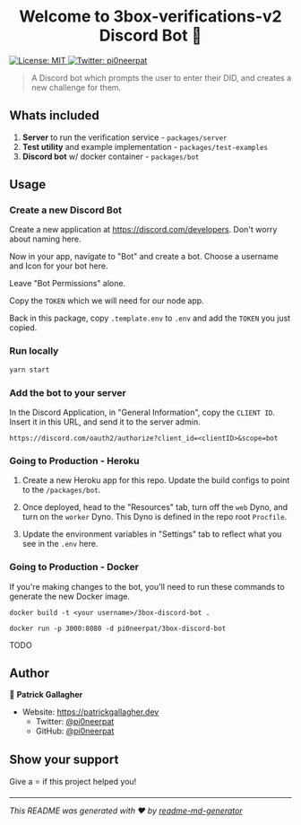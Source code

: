 <h1 align="center">Welcome to 3box-verifications-v2 Discord Bot 👋</h1>
<p>
  <a href="#" target="_blank">
    <img alt="License: MIT" src="https://img.shields.io/badge/License-MIT-yellow.svg" />
  </a>
  <a href="https://twitter.com/pi0neerpat" target="_blank">
    <img alt="Twitter: pi0neerpat" src="https://img.shields.io/twitter/follow/pi0neerpat.svg?style=social" />
  </a>
</p>

> A Discord bot which prompts the user to enter their DID, and creates a new challenge for them.

## Whats included

1. **Server** to run the verification service - `packages/server`
2. **Test utility** and example implementation - `packages/test-examples`
3. **Discord bot** w/ docker container - `packages/bot`

## Usage

### Create a new Discord Bot

Create a new application at https://discord.com/developers. Don't worry about naming here.

Now in your app, navigate to "Bot" and create a bot. Choose a username and Icon for your bot here.

Leave "Bot Permissions" alone.

Copy the `TOKEN` which we will need for our node app.

Back in this package, copy `.template.env` to `.env` and add the `TOKEN` you just copied.

### Run locally

```bash
yarn start
```

### Add the bot to your server

In the Discord Application, in "General Information", copy the `CLIENT ID`. Insert it in this URL, and send it to the server admin.

```
https://discord.com/oauth2/authorize?client_id=<clientID>&scope=bot
```

### Going to Production - Heroku

1. Create a new Heroku app for this repo. Update the build configs to point to the `/packages/bot`.

2. Once deployed, head to the "Resources" tab, turn off the `web` Dyno, and turn on the `worker` Dyno. This Dyno is defined in the repo root `Procfile`.

3. Update the environment variables in "Settings" tab to reflect what you see in the `.env` here.

### Going to Production - Docker

If you're making changes to the bot, you'll need to run these commands to generate the new Docker image.

```
docker build -t <your username>/3box-discord-bot .
```

```
docker run -p 3000:8080 -d pi0neerpat/3box-discord-bot
```

TODO

## Author

👤 **Patrick Gallagher**

- Website: https://patrickgallagher.dev
  - Twitter: [@pi0neerpat](https://twitter.com/pi0neerpat)
  - GitHub: [@pi0neerpat](https://github.com/pi0neerpat)

## Show your support

Give a ⭐️ if this project helped you!

---

_This README was generated with ❤️ by [readme-md-generator](https://github.com/kefranabg/readme-md-generator)_
